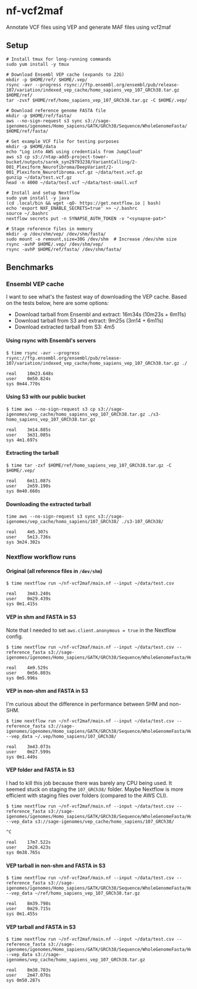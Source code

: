 # nf-vcf2maf

Annotate VCF files using VEP and generate MAF files using vcf2maf

## Setup

```console
# Install tmux for long-running commands
sudo yum install -y tmux

# Download Ensembl VEP cache (expands to 22G)
mkdir -p $HOME/ref/ $HOME/.vep/
rsync -avr --progress rsync://ftp.ensembl.org/ensembl/pub/release-107/variation/indexed_vep_cache/homo_sapiens_vep_107_GRCh38.tar.gz $HOME/ref/
tar -zvxf $HOME/ref/homo_sapiens_vep_107_GRCh38.tar.gz -C $HOME/.vep/

# Download reference genome FASTA file
mkdir -p $HOME/ref/fasta/
aws --no-sign-request s3 sync s3://sage-igenomes/igenomes/Homo_sapiens/GATK/GRCh38/Sequence/WholeGenomeFasta/ $HOME/ref/fasta/

# Get example VCF file for testing purposes
mkdir -p $HOME/data
echo "Log into AWS using credentials from JumpCloud"
aws s3 cp s3://ntap-add5-project-tower-bucket/outputs/sarek_syn29793238/VariantCalling/2-001_Plexiform_Neurofibroma/DeepVariant/2-001_Plexiform_Neurofibroma.vcf.gz ~/data/test.vcf.gz
gunzip ~/data/test.vcf.gz
head -n 4000 ~/data/test.vcf ~/data/test-small.vcf

# Install and setup Nextflow
sudo yum install -y java
(cd .local/bin && wget -qO- https://get.nextflow.io | bash)
echo 'export NXF_ENABLE_SECRETS=true' >> ~/.bashrc
source ~/.bashrc
nextflow secrets put -n SYNAPSE_AUTH_TOKEN -v "<synapse-pat>"

# Stage reference files in memory
mkdir -p /dev/shm/vep/ /dev/shm/fasta/
sudo mount -o remount,size=30G /dev/shm  # Increase /dev/shm size
rsync -avhP $HOME/.vep/ /dev/shm/vep/
rsync -avhP $HOME/ref/fasta/ /dev/shm/fasta/
```

## Benchmarks

### Ensembl VEP cache

I want to see what's the fastest way of downloading the VEP cache. Based on the tests below, here are some options:

- Download tarball from Ensembl and extract: 16m34s (10m23s + 6m11s)
- Download tarball from S3 and extract: 9m25s (3m14 + 6m11s)
- Download extracted tarball from S3: 4m5

#### Using rsync with Ensembl's servers

```console
$ time rsync -avr --progress rsync://ftp.ensembl.org/ensembl/pub/release-107/variation/indexed_vep_cache/homo_sapiens_vep_107_GRCh38.tar.gz ./

real	10m23.648s
user	0m50.824s
sys	0m44.770s
```

#### Using S3 with our public bucket

```console
$ time aws --no-sign-request s3 cp s3://sage-igenomes/vep_cache/homo_sapiens_vep_107_GRCh38.tar.gz ./s3-homo_sapiens_vep_107_GRCh38.tar.gz

real	3m14.885s
user	3m31.085s
sys	4m1.697s
```

#### Extracting the tarball

```console
$ time tar -zxf $HOME/ref/homo_sapiens_vep_107_GRCh38.tar.gz -C $HOME/.vep/

real	6m11.087s
user	2m59.190s
sys	0m40.660s
```

#### Downloading the extracted tarball

```console
time aws --no-sign-request s3 sync s3://sage-igenomes/vep_cache/homo_sapiens/107_GRCh38/ ./s3-107_GRCh38/

real	4m5.307s
user	5m13.736s
sys	3m24.302s
```

### Nextflow workflow runs

#### Original (all reference files in `/dev/shm`)

```console
$ time nextflow run ~/nf-vcf2maf/main.nf --input ~/data/test.csv

real	3m43.240s
user	0m29.439s
sys	0m1.415s
```

#### VEP in shm and FASTA in S3

Note that I needed to set `aws.client.anonymous = true` in the Nextflow config.

```console
$ time nextflow run ~/nf-vcf2maf/main.nf --input ~/data/test.csv --reference_fasta s3://sage-igenomes/igenomes/Homo_sapiens/GATK/GRCh38/Sequence/WholeGenomeFasta/Homo_sapiens_assembly38.fasta

real	4m9.529s
user	0m56.803s
sys	0m5.996s
```

#### VEP in non-shm and FASTA in S3

I'm curious about the difference in performance between SHM and non-SHM.

```console
$ time nextflow run ~/nf-vcf2maf/main.nf --input ~/data/test.csv --reference_fasta s3://sage-igenomes/igenomes/Homo_sapiens/GATK/GRCh38/Sequence/WholeGenomeFasta/Homo_sapiens_assembly38.fasta --vep_data ~/.vep/homo_sapiens/107_GRCh38/

real	3m43.073s
user	0m27.599s
sys	0m1.449s
```

#### VEP folder and FASTA in S3

I had to kill this job because there was barely any CPU being used. It seemed stuck on staging the `107_GRCh38/` folder. Maybe Nextflow is more efficient with staging files over folders (compared to the AWS CLI). 

```console
$ time nextflow run ~/nf-vcf2maf/main.nf --input ~/data/test.csv --reference_fasta s3://sage-igenomes/igenomes/Homo_sapiens/GATK/GRCh38/Sequence/WholeGenomeFasta/Homo_sapiens_assembly38.fasta --vep_data s3://sage-igenomes/vep_cache/homo_sapiens/107_GRCh38/

^C

real	17m7.522s
user	2m28.423s
sys	0m38.765s
```

#### VEP tarball in non-shm and FASTA in S3


```console
$ time nextflow run ~/nf-vcf2maf/main.nf --input ~/data/test.csv --reference_fasta s3://sage-igenomes/igenomes/Homo_sapiens/GATK/GRCh38/Sequence/WholeGenomeFasta/Homo_sapiens_assembly38.fasta --vep_data ~/ref/homo_sapiens_vep_107_GRCh38.tar.gz

real	8m39.798s
user	0m29.715s
sys	0m1.455s
```


#### VEP tarball and FASTA in S3


```console
$ time nextflow run ~/nf-vcf2maf/main.nf --input ~/data/test.csv --reference_fasta s3://sage-igenomes/igenomes/Homo_sapiens/GATK/GRCh38/Sequence/WholeGenomeFasta/Homo_sapiens_assembly38.fasta --vep_data s3://sage-igenomes/vep_cache/homo_sapiens_vep_107_GRCh38.tar.gz

real	8m38.703s
user	2m47.076s
sys	0m50.287s
```

